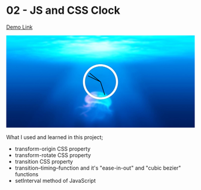 # 02 - JS and CSS Clock

[Demo Link](https://htmlpreview.github.io/?https://github.com/HakanOzdemir85/5_JavaScript-30-Days-Challenge/blob/main/02%20-%20JS%20and%20CSS%20Clock/index.html)

![This is an image](https://github.com/HakanOzdemir85/5_JavaScript-30-Days-Challenge/blob/main/02%20-%20JS%20and%20CSS%20Clock/screenshot.png)

What I used and learned in this project;

- transform-origin CSS property
- transform-rotate CSS property
- transition CSS property
- transition–timing–function and it's "ease-in-out" and "cubic bezier" functions
- setInterval method of JavaScript 
